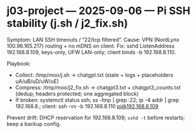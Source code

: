 # j03-project — 2025-09-06 — Pi SSH stability (j.sh / j2_fix.sh)

Symptom: LAN SSH timeouts / “22/tcp filtered”.
Cause: VPN (NordLynx 100.96.165.217) routing + no mDNS on client.
Fix: sshd ListenAddress 192.168.8.109, keys-only, UFW LAN-only; client binds -b 192.168.8.110.

Playbook:
- Collect: /tmp/moo/j.sh → chatgpt.txt (state + logs + placeholders uA/uB/uD/uW/uE)
- Compress: /tmp/moo/j2_fix.sh → chatgpt3.txt + chatgpt3_counts.txt (dedup; headers protected; one aggregated block)
- If broken: systemctl status ssh; ss -ltnp | grep :22; ip -4 addr | grep 192.168.8.; client: ssh -vv -b 192.168.8.110 pi@192.168.8.109

Prevent drift: DHCP reservation for 192.168.8.109; `sshd -t` before restarts; keep a backup config.
